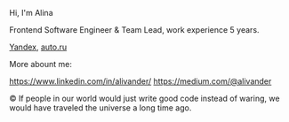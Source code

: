 Hi, I'm Alina

Frontend Software Engineer & Team Lead, work experience 5 years.

[Yandex](https://yandex.ru/), [auto.ru](https://yandex.ru/)

More abount me:

https://www.linkedin.com/in/alivander/
https://medium.com/@alivander


© If people in our world would just write good code instead of waring, we would have traveled the universe a long time ago. 

